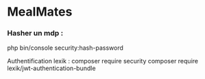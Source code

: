 # MealMates

### Hasher un mdp :
php bin/console security:hash-password

Authentification lexik :
composer require security
composer require lexik/jwt-authentication-bundle